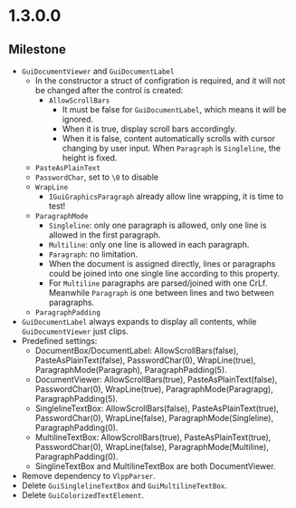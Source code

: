 # 1.3.0.0

## Milestone

- `GuiDocumentViewer` and `GuiDocumentLabel`
  - In the constructor a struct of configration is required, and it will not be changed after the control is created:
    - `AllowScrollBars`
      - It must be false for `GuiDocumentLabel`, which means it will be ignored.
      - When it is true, display scroll bars accordingly.
      - When it is false, content automatically scrolls with cursor changing by user input. When `Paragraph` is `Singleline`, the height is fixed.
  - `PasteAsPlainText`
  - `PasswordChar`, set to `\0` to disable 
  - `WrapLine`
    - `IGuiGraphicsParagraph` already allow line wrapping, it is time to test!
  - `ParagraphMode`
    - `Singleline`: only one paragraph is allowed, only one line is allowed in the first paragraph.
    - `Multiline`: only one line is allowed in each paragraph.
    - `Paragraph`: no limitation.
    - When the document is assigned directly, lines or paragraphs could be joined into one single line according to this property.
    - For `Multiline` paragraphs are parsed/joined with one CrLf. Meanwhile `Paragraph` is one between lines and two between paragraphs.
  - `ParagraphPadding`
- `GuiDocumentLabel` always expands to display all contents, while `GuiDocumentViewer` just clips.
- Predefined settings:
  - DocumentBox/DocumentLabel: AllowScrollBars(false), PasteAsPlainText(false), PasswordChar(0), WrapLine(true), ParagraphMode(Paragraph), ParagraphPadding(5).
  - DocumentViewer: AllowScrollBars(true), PasteAsPlainText(false), PasswordChar(0), WrapLine(true), ParagraphMode(Paragrapg), ParagraphPadding(5).
  - SinglelineTextBox: AllowScrollBars(false), PasteAsPlainText(true), PasswordChar(0), WrapLine(false), ParagraphMode(Singleline), ParagraphPadding(0).
  - MultilineTextBox: AllowScrollBars(true), PasteAsPlainText(true), PasswordChar(0), WrapLine(false), ParagraphMode(Multiline), ParagraphPadding(0).
  - SinglineTextBox and MultilineTextBox are both DocumentViewer.
- Remove dependency to `VlppParser`.
- Delete `GuiSinglelineTextBox` and `GuiMultilineTextBox`.
- Delete `GuiColorizedTextElement`.

